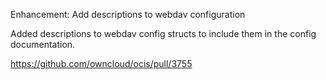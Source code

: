 Enhancement: Add descriptions to webdav configuration

Added descriptions to webdav config structs to include them in the config documentation.

https://github.com/owncloud/ocis/pull/3755
